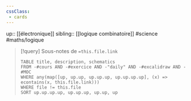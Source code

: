 ```yaml
---
cssClass:
 - cards
---
```

up:: [[électronique]] 
sibling:: [[logique combinatoire]]
#science #maths/logique 


> [!query] Sous-notes de `=this.file.link`
> ```dataview
> TABLE title, description, schematics
> FROM -#cours AND -#exercice AND -"daily" AND -#excalidraw AND -#MOC
> WHERE any(map([up, up.up, up.up.up, up.up.up.up], (x) => econtains(x, this.file.link)))
> WHERE file != this.file
> SORT up.up.up.up, up.up.up, up.up, up
> ```

